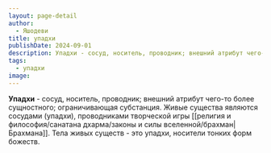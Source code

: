 ```yaml
---
layout: page-detail
author:
  - Яшодеви
title: упадхи
publishDate: 2024-09-01
description: Упадхи - сосуд, носитель, проводник; внешний атрибут чего-то более сущностного; ограничивающая субстанция. Живые существа являются сосудами (упадхи), проводниками творческой игры Брахмана. Тела живых существ - это упадхи, носители тонких форм божеств.
tags:
  - упадхи
image:
---
```

**Упадхи** - сосуд, носитель, проводник; внешний атрибут чего-то более сущностного; ограничивающая субстанция. Живые существа являются сосудами (упадхи), проводниками творческой игры [[религия и философия/санатана дхарма/законы и силы вселенной/брахман|Брахмана]]. Тела живых существ - это упадхи, носители тонких форм божеств.


